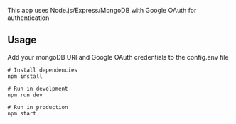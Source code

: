 This app uses Node.js/Express/MongoDB with Google OAuth for authentication

## Usage

Add your mongoDB URI and Google OAuth credentials to the config.env file

```
# Install dependencies
npm install

# Run in develpment
npm run dev

# Run in production
npm start
